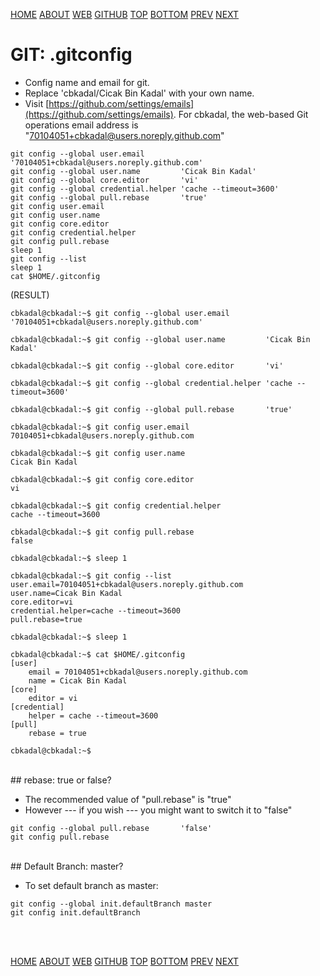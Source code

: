 ---
---
[HOME](index.md)
[ABOUT](README.md)
[WEB](https://osp4diss.vlsm.org/)
[GITHUB](https://github.com/os2xx/osp4diss)
[TOP](#)
[BOTTOM](#endofpage)
[PREV](osp-111.md)
[NEXT](osp-113.md)

# GIT: .gitconfig

* Config name and email for git.
* Replace 'cbkadal/Cicak Bin Kadal' with your own name.
* Visit [https://github.com/settings/emails](https://github.com/settings/emails).
  For cbkadal, the web-based Git operations email address is
  "70104051+cbkadal@users.noreply.github.com"

```
git config --global user.email        '70104051+cbkadal@users.noreply.github.com'
git config --global user.name         'Cicak Bin Kadal'
git config --global core.editor       'vi'
git config --global credential.helper 'cache --timeout=3600'
git config --global pull.rebase       'true'
git config user.email
git config user.name
git config core.editor
git config credential.helper
git config pull.rebase
sleep 1
git config --list
sleep 1
cat $HOME/.gitconfig

```

(RESULT)
```
cbkadal@cbkadal:~$ git config --global user.email        '70104051+cbkadal@users.noreply.github.com'

cbkadal@cbkadal:~$ git config --global user.name         'Cicak Bin Kadal'

cbkadal@cbkadal:~$ git config --global core.editor       'vi'

cbkadal@cbkadal:~$ git config --global credential.helper 'cache --timeout=3600'

cbkadal@cbkadal:~$ git config --global pull.rebase       'true'

cbkadal@cbkadal:~$ git config user.email
70104051+cbkadal@users.noreply.github.com

cbkadal@cbkadal:~$ git config user.name
Cicak Bin Kadal

cbkadal@cbkadal:~$ git config core.editor
vi

cbkadal@cbkadal:~$ git config credential.helper
cache --timeout=3600

cbkadal@cbkadal:~$ git config pull.rebase
false

cbkadal@cbkadal:~$ sleep 1

cbkadal@cbkadal:~$ git config --list
user.email=70104051+cbkadal@users.noreply.github.com
user.name=Cicak Bin Kadal
core.editor=vi
credential.helper=cache --timeout=3600
pull.rebase=true

cbkadal@cbkadal:~$ sleep 1

cbkadal@cbkadal:~$ cat $HOME/.gitconfig
[user]
	email = 70104051+cbkadal@users.noreply.github.com
	name = Cicak Bin Kadal
[core]
	editor = vi
[credential]
	helper = cache --timeout=3600
[pull]
	rebase = true

cbkadal@cbkadal:~$ 

```

<br id="idx00">
## rebase: true or false?

* The recommended value of "pull.rebase" is "true"
* However --- if you wish --- you might want to switch it to "false"

```
git config --global pull.rebase       'false'
git config pull.rebase

```

<br id="idx00">
## Default Branch: master?

* To set default branch as master:

```
git config --global init.defaultBranch master
git config init.defaultBranch

```

<br id="endofpage"><br>

[HOME](index.md)
[ABOUT](README.md)
[WEB](https://osp4diss.vlsm.org/)
[GITHUB](https://github.com/os2xx/osp4diss)
[TOP](#)
[BOTTOM](#endofpage)
[PREV](osp-111.md)
[NEXT](osp-113.md)

